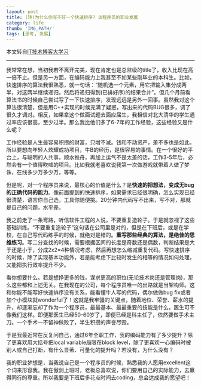 ```yaml
---
layout: post
title: (转)为什么你写不好一个快速排序? 谈程序员的职业发展
category: life
thumb: 'IMG_PATH/'
tags: [思考, 发展]
---
```


本文转自[IT技术博客大学习](http://blogread.cn/it/article/6367?f=wb?achuan.io)

---

我常常在想，当初我若不离开完美，现在肯定也是总监级的title了，收入比现在高一倍不止。但是另一方面，在编码能力上我甚至不如某些刚毕业的本科生。比如，快速排序的算法我很熟悉，就一句话：“随机选一个元素，用它把输入集分成两半，对这两半继续递归，然后将递归得到(已排好序)的结果合并”。但几个月前看算法书的时候自己尝试写了一下快速排序，发现远远是另外一回事。虽然我对这个算法很清楚，但是用C++实现的时候充满了疑惑，写出来的代码BUG很多，调了很久才调对。相反，如果拿这个做面试题去面应届生，我相信对北大清华的学生通过率应该很高，至少过半。那么我比他们多了6-7年的工作经验，这些经验又是什么呢？

工作经验是人生最容易积攒的财富，只增不减。钱和不动资产，差不多也是如此。所以要想向年轻人炫耀成功项目，牛B的经历，是很容易的事情。在一个很好的平台上，与聪明的人共事，顺水推舟，再加上运气不是太差的话，工作3-5年后，必然会有一个值得吹嘘的项目。比如我就老喜欢说我第一次做游戏就带着人做了梦诛，在线多少万多少万，等等。

但是呢，对一个程序员来说，最核心的价值是什么？是**快速的把想法，变成无bug的正确代码的能力**。像前面提到的快速排序，如果需求已经很明确，怎么实现已经很清楚，语言你自己选，工具你随便挑。20分钟内代码写不出来，写不对，那就是自己的问题，水平差。

我之前走了一条弯路，听信软件工程的人说，不要重复造轮子。于是就忽视了这些基础训练。“不要重复造轮子“这句话在公司里是对的，但是在下班后，或是在学校，在自己写代码练手的时候，就绝对是错的。**重写那些经典的算法，是绝佳的思维练习**。写二分查找的时候，需要根据区间的长度是奇数还是偶数，判断结果是大于还是小于，分成2x2=4种情况考虑，然后再想怎么缩减重复代码。写快速排序的时候，除了实现基本功能外，若是能考虑下比较时发生的相等的情况如何处理，又能把执行效率提升不少。

看你想要什么。若是想挣更多的钱，谋求更高的职位(无论技术岗还是管理岗)，那么这些都和上述无关。在我现在的公司，每个程序员唯一的出路就是当架构师。这和你能不能写好快速排序没有关系，能看懂牛人写的代码，偶尔做做bug fix或者加个小模块就wonderful了！这就是我牢骚的关键点，随着地位、荣誉、薪水的提升，却逐渐忘却了作为一个程序员，最最基本、最最重要的技能是什么。医生可不像我们这样。即便那医生已经50-60岁了，即便已经是科主任了，依然要做手术主刀。一个手术一不留神做败了，半生积攒的声誉尽毁。

于是我最近常在反复问自己，通过6年全职工作，我的编码能力有了多少提升？除了更喜欢用大括号把local variable局限在block level，除了更喜欢一心编码时被别人或自己打断，有什么显著、可量化的提升吗？若没有，为什么没有？

我的职业梦想是，当我说自己是一个程序员的时候，熟悉我的人愿用excellent这个词来形容我。我在傲剑上班时，老板总喜欢说，你们要用自己的实际能力，去赢得同行的尊重。所以我要是下班后多花点时间去coding，总会达成我的愿望吧！
